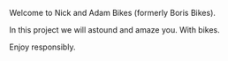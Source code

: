 Welcome to Nick and Adam Bikes (formerly Boris Bikes).

In this project we will astound and amaze you. With bikes.

Enjoy responsibly.
